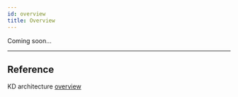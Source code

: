 ```yaml
---
id: overview 
title: Overview
---
```


Coming soon...

---

## Reference

KD architecture [overview](https://github.com/bluek8s/kubedirector/wiki/KubeDirector-Architecture-Overview)

